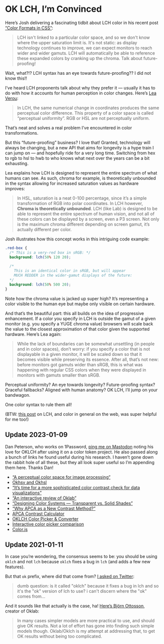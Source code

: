# OK LCH, I’m Convinced

Here’s Josh delivering a fascinating tidbit about LCH color in his recent post [“Color Formats in CSS”](https://www.joshwcomeau.com/css/color-formats/):

> LCH isn't linked to a particular color space, and so we don't know where the upper saturation limit is. It's not static: as display technology continues to improve, we can expect monitors to reach wider and wider gamuts. LCH will automatically be able to reference these expanded colors by cranking up the chroma. Talk about future-proofing!

Wait, what?!? LCH syntax has an eye towards future-proofing?? I did not know this!!

I’ve heard LCH proponents talk about why they prefer it — usually it has to do with how it accounts for human perception in color changes. Here’s [Lea Verou](https://lea.verou.me/2020/04/lch-colors-in-css-what-why-and-how/):

> In LCH, the same numerical change in coordinates produces the same perceptual color difference. This property of a color space is called “perceptual uniformity”. RGB or HSL are not perceptually uniform.

That’s neat and solves a real problem I’ve encountered in color transformations.

But this “future-proofing” business? I love that! Granted, technology will always be changing, but a new API that aims for longevity is a hype train I can jump on — and hopefully ride for a very long time. Switching from hex to rgb to hsl to hwb to who knows what next over the years can be a bit exhausting.

Lea explains how LCH is designed to represent the entire spectrum of what humans can see. As such, chroma for example, is theoretically unbounded in the syntax allowing for increased saturation values as hardware improves:

> In HSL, saturation is a neat 0-100 percentage, since it’s a simple transformation of RGB into polar coordinates. In LCH however, **Chroma is theoretically unbounded**. LCH (like Lab) is designed to be able to represent the entire spectrum of human vision, and not all of these colors can be displayed by a screen, even a P3 screen. Not only is the maximum chroma different depending on screen gamut, it’s actually different per color.

Josh illustrates how this concept works in this intriguing code example:

```css
.red-box {
  /* This is a very-red box in sRGB: */
  background: lch(50% 120 20);
  
  /*
    This is an identical color in sRGB, but will appear
    MUCH REDDER in the wider-gamut displays of the future:
  */
  background: lch(50% 500 20);
}
```

Note how the chroma value is jacked up super high? It’s representing a color visible to the human eye but maybe only visible on certain hardware. 

And that’s the beautiful part: this all builds on the idea of progressive enhancement. If a color you specify in LCH is outside the gamut of a given monitor (e.g. you specify a YUGE chroma value) browsers will scale back the value to the closest approximation of that color given the supported hardware. Here’s Lea again:

> While the lack of boundaries can be somewhat unsettling (in people and in color spaces), don’t worry: if you specify a color that is not displayable in a given monitor, it will be scaled down so that it becomes visible while preserving its essence. After all, that’s not new: before monitors got gamuts wider than sRGB, this is what was happening with regular CSS colors when they were displayed in monitors with gamuts smaller than sRGB.

Perceptual uniformity? An eye towards longevity? Future-proofing syntax? Graceful fallbacks? Aligned with human anatomy? OK LCH, I’ll jump on your bandwagon.

One color syntax to rule them all!

(BTW: [this post](https://evilmartians.com/chronicles/oklch-in-css-why-quit-rgb-hsl) on LCH, and color in general on the web, was super helpful for me too!)

## Update 2023-01-09

Dan Peterson, who works on 1Password, [ping me on Mastodon](https://mastodon.social/@danvpeterson/109660316334309838) noting his love for OKLCH after using it on a color token project. He also passed along a bunch of links he found useful during his research. I haven’t gone down the rabbit hole of all these, but they all look super useful so I’m appending them here. Thanks Dan!

- [“A perceptual color space for image processing”](https://bottosson.github.io/posts/oklab/)
- [Okhsv and Okhsl](https://bottosson.github.io/posts/colorpicker/)
- [“It’s time for a more sophisticated color contrast check for data visualizations”](https://blog.datawrapper.de/color-contrast-check-data-vis-wcag-apca/)
- [“An interactive review of Oklab”](https://raphlinus.github.io/color/2021/01/18/oklab-critique.html)
- [“Designing Color Systems — Transparent vs. Solid Shades”](https://uxplanet.org/designing-color-systems-transparent-vs-solid-shades-9eb841571fdd)
- [“Why APCA as a New Contrast Method?”](https://git.apcacontrast.com/documentation/WhyAPCA)
- [APCA Contrast Calculator](https://www.myndex.com/APCA/)
- [OKLCH Color Picker & Converter](https://oklch.com/)
- [Interactive color picker comparison](https://bottosson.github.io/misc/colorpicker/#8c2d2d)
- [Color.js](https://colorjs.io/)

## Update 2021-01-11

In case you’re wondering, the consensus seems to be: you should be using `oklch` and not `lch` because `oklch` fixes a bug in `lch` (and adds a few new features).

But that `ok` prefix, where did that come from? [I asked on Twitter](https://twitter.com/jimniels/status/1612487807871623169):

> dumb question: is it called "oklch" because it fixes a bug in lch and so it's the "ok" version of lch to use? i can't discern where the "ok" comes from...

And it sounds like that actually is the case, ha! [Here’s Björn Ottosson](https://twitter.com/bjornornorn/status/1613211390600450049), creator of Oklab:

> In many cases simpler models are more practical to use, and should give OK results. Not a lot of effort has gone into finding such simple models though. Oklab/Oklch is my attempt at addressing that, to get OK results without being too complicated.